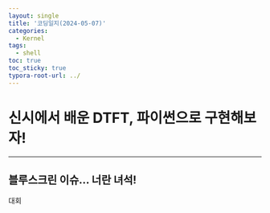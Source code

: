 ```yaml
---
layout: single
title: '코딩일지(2024-05-07)'
categories:
  - Kernel
tags:
  - shell
toc: true
toc_sticky: true
typora-root-url: ../
---
```








# 신시에서 배운 DTFT, 파이썬으로 구현해보자!
<hr>





## 블루스크린 이슈... 너란 녀석!

대회
































